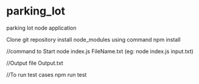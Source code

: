 # parking_lot
parking lot node application

Clone git repository
install node_modules using command npm install

//command to Start 
node index.js FileName.txt (eg: node index.js input.txt)

//Output file
Output.txt

//To run test cases
npm run test
